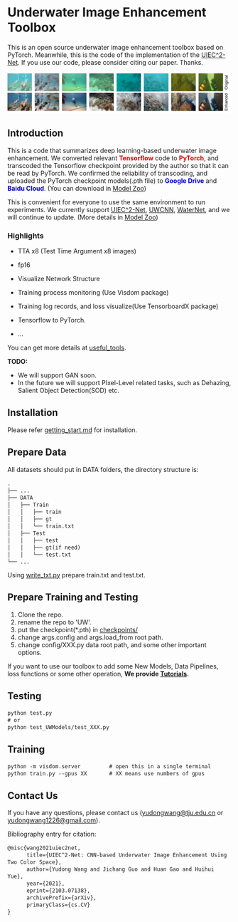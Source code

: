 # Underwater Image Enhancement Toolbox

This is an open source underwater image enhancement toolbox based on PyTorch. Meanwhile, this is the code of the implementation of the [UIEC^2-Net](http://arxiv.org/abs/2103.07138). If you use our code, please consider citing our paper. Thanks.

![](./img/fig1.png)



## Introduction

This is a code that summarizes deep learning-based underwater image enhancement. We converted relevant **<font color=#dd0000 >Tensorflow</font>** code to  **<font color=#dd0000 >PyTorch</font>**, and transcoded the Tensorflow checkpoint provided by the author so that it can be read by PyTorch. We confirmed the reliability of transcoding, and uploaded the PyTorch checkpoint models(.pth file) to **<font color=#00C >Google Drive</font>** and **<font color=#00C >Baidu Cloud</font>**. (You can download in [Model Zoo](./docs/Model_Zoo.md))

This is convenient for everyone to use the same environment to run experiments. We currently support [UIEC^2-Net](https://github.com/BIGWangYuDong/UWEnhancement), [UWCNN](https://github.com/saeed-anwar/UWCNN), [WaterNet](https://github.com/Li-Chongyi/Water-Net_Code), and we will continue to update. (More details in [Model Zoo](./docs/Model_Zoo.md))

### Highlights

- TTA x8 (Test Time Argument x8 images)

- fp16
- Visualize Network Structure
- Training process monitoring (Use Visdom package)
- Training log records, and loss visualize(Use TensorboardX package)
- Tensorflow to PyTorch.
- ...

You can get more details at [useful_tools](./docs/useful_tools.md).

**TODO:**

- We will support GAN soon.
- In the future we will support PIxel-Level related tasks, such as Dehazing, Salient Object Detection(SOD) etc. 

## Installation

Please refer [getting_start.md](./docs/getting_start.md) for installation.

## Prepare Data

All datasets should put in DATA folders, the directory structure is:

    .
    ├── ...
    ├── DATA                    
    │   ├── Train
    │   │   ├── train
    │   │   ├── gt
    │   │   └── train.txt
    │   ├── Test  
    │   │   ├── test
    │   │   ├── gt(if need)
    │   │   └── test.txt
    └── ...
Using [write_txt.py](./tools/write_txt.py) prepare train.txt and test.txt.

## Prepare Training and Testing

1. Clone the repo.
2. rename the repo to 'UW'.
3. put the checkpoint(*.pth) in [checkpoints/](./checkpoints)
4. change args.config and args.load_from root path.
5. change config/XXX.py data root path, and some other important options.

If you want to use our toolbox to add some New Models, Data Pipelines, loss functions or some other operation,  **We provide [Tutorials](Tutorials).**

## Testing

```
python test.py
# or 
python test_UWModels/test_XXX.py 		
```

## Training

```
python -m visdom.server			# open this in a single terminal
python train.py --gpus XX 		# XX means use numbers of gpus   
```



## Contact Us

If you have any questions, please contact us (yudongwang@tju.edu.cn or yudongwang1226@gmail.com).

Bibliography entry for citation:

```
@misc{wang2021uiec2net,
      title={UIEC^2-Net: CNN-based Underwater Image Enhancement Using Two Color Space}, 
      author={Yudong Wang and Jichang Guo and Huan Gao and Huihui Yue},
      year={2021},
      eprint={2103.07138},
      archivePrefix={arXiv},
      primaryClass={cs.CV}
}
```



